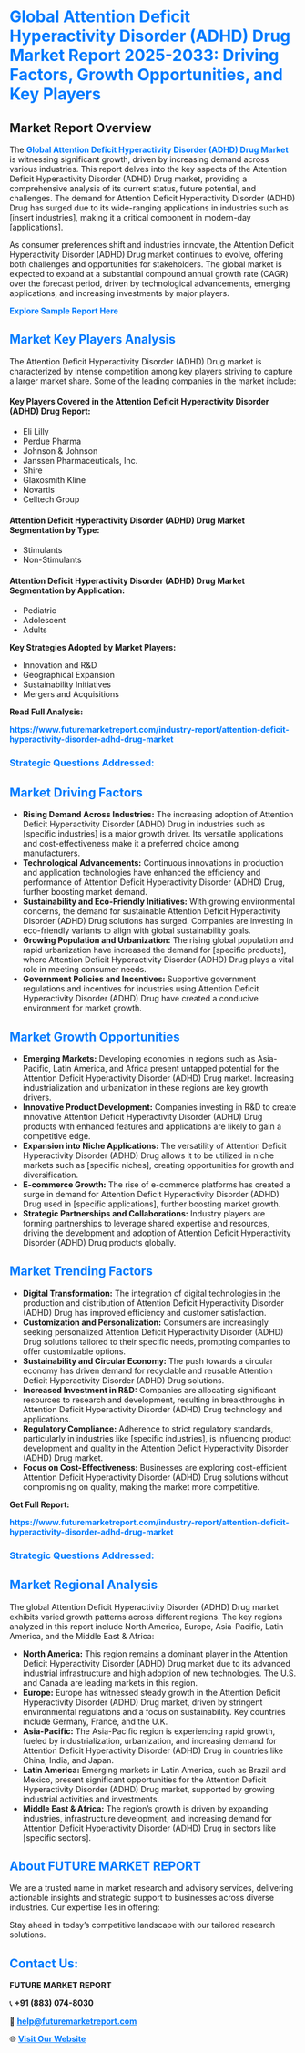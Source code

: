 <h1 style="color: #007BFF;">Global Attention Deficit Hyperactivity Disorder (ADHD) Drug Market Report 2025-2033: Driving Factors, Growth Opportunities, and Key Players</h1>

<section id="overview">
<h2>Market Report Overview</h2>
<p>The <a href="https://www.futuremarketreport.com/industry-report/attention-deficit-hyperactivity-disorder-adhd-drug-market" style="color: #007BFF; text-decoration: none;"><strong>Global Attention Deficit Hyperactivity Disorder (ADHD) Drug Market</strong></a> is witnessing significant growth, driven by increasing demand across various industries. This report delves into the key aspects of the Attention Deficit Hyperactivity Disorder (ADHD) Drug market, providing a comprehensive analysis of its current status, future potential, and challenges. The demand for Attention Deficit Hyperactivity Disorder (ADHD) Drug has surged due to its wide-ranging applications in industries such as [insert industries], making it a critical component in modern-day [applications].</p>
<p>As consumer preferences shift and industries innovate, the Attention Deficit Hyperactivity Disorder (ADHD) Drug market continues to evolve, offering both challenges and opportunities for stakeholders. The global market is expected to expand at a substantial compound annual growth rate (CAGR) over the forecast period, driven by technological advancements, emerging applications, and increasing investments by major players.</p>
</section>

<section id="overview">
<p><a href="https://www.futuremarketreport.com/request-sample/reportId=104353" style="color: #007BFF; text-decoration: none;"><strong>Explore Sample Report Here</strong></a></p>
</section>

<section id="key-players">
<h2 style="color: #007BFF;">Market Key Players Analysis</h2>
<p>The Attention Deficit Hyperactivity Disorder (ADHD) Drug market is characterized by intense competition among key players striving to capture a larger market share. Some of the leading companies in the market include:</p>
<h4>Key Players Covered in the Attention Deficit Hyperactivity Disorder (ADHD) Drug Report:</h4>
<ul><li>Eli Lilly</li><li>Perdue Pharma</li><li>Johnson &amp; Johnson</li><li>Janssen Pharmaceuticals, Inc.</li><li>Shire</li><li>Glaxosmith Kline</li><li>Novartis</li><li>Celltech Group</li></ul>
<h4>Attention Deficit Hyperactivity Disorder (ADHD) Drug Market Segmentation by Type:</h4>
<ul><li>Stimulants</li><li>Non-Stimulants</li></ul>

<h4>Attention Deficit Hyperactivity Disorder (ADHD) Drug Market Segmentation by Application:</h4>
<ul><li>Pediatric</li><li>Adolescent</li><li>Adults</li></ul>
<p><strong>Key Strategies Adopted by Market Players:</strong></p>
<ul>
<li>Innovation and R&D</li>
<li>Geographical Expansion</li>
<li>Sustainability Initiatives</li>
<li>Mergers and Acquisitions</li>
</ul>
</section>

<section>
<p><strong>Read Full Analysis: </strong></p><a href="https://www.futuremarketreport.com/industry-report/attention-deficit-hyperactivity-disorder-adhd-drug-market" style="color: #007BFF; text-decoration: none;"><strong>https://www.futuremarketreport.com/industry-report/attention-deficit-hyperactivity-disorder-adhd-drug-market</strong></a>
<h3 style="color: #007BFF;">Strategic Questions Addressed:</h3>
</section>

<section id="driving-factors">
<h2 style="color: #007BFF;">Market Driving Factors</h2>
<ul>
<li><strong>Rising Demand Across Industries:</strong> The increasing adoption of Attention Deficit Hyperactivity Disorder (ADHD) Drug in industries such as [specific industries] is a major growth driver. Its versatile applications and cost-effectiveness make it a preferred choice among manufacturers.</li>
<li><strong>Technological Advancements:</strong> Continuous innovations in production and application technologies have enhanced the efficiency and performance of Attention Deficit Hyperactivity Disorder (ADHD) Drug, further boosting market demand.</li>
<li><strong>Sustainability and Eco-Friendly Initiatives:</strong> With growing environmental concerns, the demand for sustainable Attention Deficit Hyperactivity Disorder (ADHD) Drug solutions has surged. Companies are investing in eco-friendly variants to align with global sustainability goals.</li>
<li><strong>Growing Population and Urbanization:</strong> The rising global population and rapid urbanization have increased the demand for [specific products], where Attention Deficit Hyperactivity Disorder (ADHD) Drug plays a vital role in meeting consumer needs.</li>
<li><strong>Government Policies and Incentives:</strong> Supportive government regulations and incentives for industries using Attention Deficit Hyperactivity Disorder (ADHD) Drug have created a conducive environment for market growth.</li>
</ul>
</section>

<section id="growth-opportunities">
<h2 style="color: #007BFF;">Market Growth Opportunities</h2>
<ul>
<li><strong>Emerging Markets:</strong> Developing economies in regions such as Asia-Pacific, Latin America, and Africa present untapped potential for the Attention Deficit Hyperactivity Disorder (ADHD) Drug market. Increasing industrialization and urbanization in these regions are key growth drivers.</li>
<li><strong>Innovative Product Development:</strong> Companies investing in R&D to create innovative Attention Deficit Hyperactivity Disorder (ADHD) Drug products with enhanced features and applications are likely to gain a competitive edge.</li>
<li><strong>Expansion into Niche Applications:</strong> The versatility of Attention Deficit Hyperactivity Disorder (ADHD) Drug allows it to be utilized in niche markets such as [specific niches], creating opportunities for growth and diversification.</li>
<li><strong>E-commerce Growth:</strong> The rise of e-commerce platforms has created a surge in demand for Attention Deficit Hyperactivity Disorder (ADHD) Drug used in [specific applications], further boosting market growth.</li>
<li><strong>Strategic Partnerships and Collaborations:</strong> Industry players are forming partnerships to leverage shared expertise and resources, driving the development and adoption of Attention Deficit Hyperactivity Disorder (ADHD) Drug products globally.</li>
</ul>
</section>

<section id="trending-factors">
<h2 style="color: #007BFF;">Market Trending Factors</h2>
<ul>
<li><strong>Digital Transformation:</strong> The integration of digital technologies in the production and distribution of Attention Deficit Hyperactivity Disorder (ADHD) Drug has improved efficiency and customer satisfaction.</li>
<li><strong>Customization and Personalization:</strong> Consumers are increasingly seeking personalized Attention Deficit Hyperactivity Disorder (ADHD) Drug solutions tailored to their specific needs, prompting companies to offer customizable options.</li>
<li><strong>Sustainability and Circular Economy:</strong> The push towards a circular economy has driven demand for recyclable and reusable Attention Deficit Hyperactivity Disorder (ADHD) Drug solutions.</li>
<li><strong>Increased Investment in R&D:</strong> Companies are allocating significant resources to research and development, resulting in breakthroughs in Attention Deficit Hyperactivity Disorder (ADHD) Drug technology and applications.</li>
<li><strong>Regulatory Compliance:</strong> Adherence to strict regulatory standards, particularly in industries like [specific industries], is influencing product development and quality in the Attention Deficit Hyperactivity Disorder (ADHD) Drug market.</li>
<li><strong>Focus on Cost-Effectiveness:</strong> Businesses are exploring cost-efficient Attention Deficit Hyperactivity Disorder (ADHD) Drug solutions without compromising on quality, making the market more competitive.</li>
</ul>
</section>

<section>
<p><strong>Get Full Report: </strong></p><a href="https://www.futuremarketreport.com/industry-report/attention-deficit-hyperactivity-disorder-adhd-drug-market" style="color: #007BFF; text-decoration: none;"><strong>https://www.futuremarketreport.com/industry-report/attention-deficit-hyperactivity-disorder-adhd-drug-market</strong></a>
<h3 style="color: #007BFF;">Strategic Questions Addressed:</h3>
</section>


<section id="regional-analysis">
<h2 style="color: #007BFF;">Market Regional Analysis</h2>
<p>The global Attention Deficit Hyperactivity Disorder (ADHD) Drug market exhibits varied growth patterns across different regions. The key regions analyzed in this report include North America, Europe, Asia-Pacific, Latin America, and the Middle East & Africa:</p>
<ul>
<li><strong>North America:</strong> This region remains a dominant player in the Attention Deficit Hyperactivity Disorder (ADHD) Drug market due to its advanced industrial infrastructure and high adoption of new technologies. The U.S. and Canada are leading markets in this region.</li>
<li><strong>Europe:</strong> Europe has witnessed steady growth in the Attention Deficit Hyperactivity Disorder (ADHD) Drug market, driven by stringent environmental regulations and a focus on sustainability. Key countries include Germany, France, and the U.K.</li>
<li><strong>Asia-Pacific:</strong> The Asia-Pacific region is experiencing rapid growth, fueled by industrialization, urbanization, and increasing demand for Attention Deficit Hyperactivity Disorder (ADHD) Drug in countries like China, India, and Japan.</li>
<li><strong>Latin America:</strong> Emerging markets in Latin America, such as Brazil and Mexico, present significant opportunities for the Attention Deficit Hyperactivity Disorder (ADHD) Drug market, supported by growing industrial activities and investments.</li>
<li><strong>Middle East & Africa:</strong> The region’s growth is driven by expanding industries, infrastructure development, and increasing demand for Attention Deficit Hyperactivity Disorder (ADHD) Drug in sectors like [specific sectors].</li>
</ul>
</section>

<footer>
<h2 style="color: #007BFF;">About FUTURE MARKET REPORT</h2>
<p>We are a trusted name in market research and advisory services, delivering actionable insights and strategic support to businesses across diverse industries. Our expertise lies in offering:</p>

<p>Stay ahead in today’s competitive landscape with our tailored research solutions.</p>

<h2 style="color: #007BFF;">Contact Us:</h2>
<p><strong>FUTURE MARKET REPORT</strong></p>
<p>📞 <strong>+91 (883) 074-8030</strong></p>
<p>📧 <strong><a href="mailto:help@futuremarketreport.com" style="color: #007BFF;">help@futuremarketreport.com</a></strong></p>
<p>🌐 <strong><a href="https://www.futuremarketreport.com/" style="color: #007BFF;">Visit Our Website</a></strong></p>
</footer>